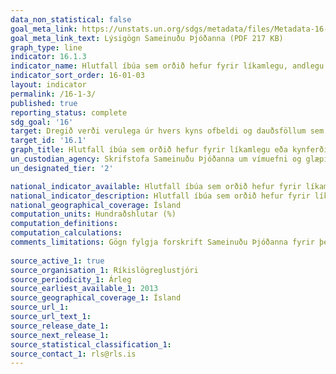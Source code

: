 ```yaml
---
data_non_statistical: false
goal_meta_link: https://unstats.un.org/sdgs/metadata/files/Metadata-16-01-03.pdf
goal_meta_link_text: Lýsigögn Sameinuðu Þjóðanna (PDF 217 KB)
graph_type: line
indicator: 16.1.3
indicator_name: Hlutfall íbúa sem orðið hefur fyrir líkamlegu, andlegu eða kynferðislegu ofbeldi á síðastliðnum 12 mánuðum.
indicator_sort_order: 16-01-03
layout: indicator
permalink: /16-1-3/
published: true
reporting_status: complete
sdg_goal: '16'
target: Dregið verði verulega úr hvers kyns ofbeldi og dauðsföllum sem rekja má til þess.
target_id: '16.1'
graph_title: Hlutfall íbúa sem orðið hefur fyrir líkamlegu eða kynferðislegu ofbeldi á síðastliðnum 12 mánuðum.
un_custodian_agency: Skrifstofa Sameinuðu Þjóðanna um vímuefni og glæpi (UNODC)
un_designated_tier: '2'

national_indicator_available: Hlutfall íbúa sem orðið hefur fyrir líkamlegu eða kynferðislegu ofbeldi á síðastliðnum 12 mánuðum.
national_indicator_description: Hlutfall íbúa sem orðið hefur fyrir líkamlegu eða kynferðislegu ofbeldi á síðastliðnum 12 mánuðum.
national_geographical_coverage: Ísland
computation_units: Hundraðshlutar (%)
computation_definitions: 
computation_calculations:
comments_limitations: Gögn fylgja forskrift Sameinuðu Þjóðanna fyrir þennan mælikvarða. Þessi mælikvarði var fundinn í samstarfi við sérfræðinga í málefninu.
  
source_active_1: true
source_organisation_1: Ríkislögreglustjóri
source_periodicity_1: Árleg
source_earliest_available_1: 2013
source_geographical_coverage_1: Ísland 
source_url_1: 
source_url_text_1: 
source_release_date_1: 
source_next_release_1: 
source_statistical_classification_1: 
source_contact_1: rls@rls.is
---
```

